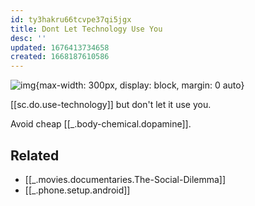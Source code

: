 ```yaml
---
id: ty3hakru66tcvpe37qi5jgx
title: Dont Let Technology Use You
desc: ''
updated: 1676413734658
created: 1668187610586
---
```


![img](/assets/images/Screen_Shot_2022-11-12_at_9.05.22_AM.png){max-width: 300px, display: block, margin: 0 auto}

[[sc.do.use-technology]] but don't let it use you.

Avoid cheap [[_.body-chemical.dopamine]].

## Related
- [[_.movies.documentaries.The-Social-Dilemma]]
- [[_.phone.setup.android]]